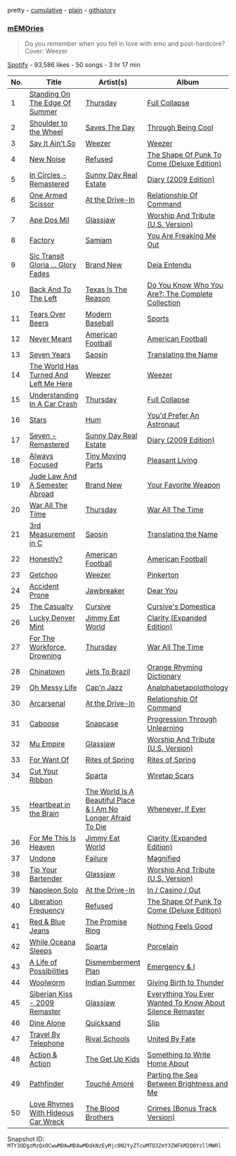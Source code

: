 pretty - [cumulative](/playlists/cumulative/37i9dQZF1DWYAyGN1XM1YS.md) - [plain](/playlists/plain/37i9dQZF1DWYAyGN1XM1YS) - [githistory](https://github.githistory.xyz/mackorone/spotify-playlist-archive/blob/main/playlists/plain/37i9dQZF1DWYAyGN1XM1YS)

### [mEMOries](https://open.spotify.com/playlist/37i9dQZF1DWYAyGN1XM1YS)

> Do you remember when you fell in love with emo and post\-hardcore? Cover: Weezer

[Spotify](https://open.spotify.com/user/spotify) - 93,586 likes - 50 songs - 3 hr 17 min

| No. | Title | Artist(s) | Album | Length |
|---|---|---|---|---|
| 1 | [Standing On The Edge Of Summer](https://open.spotify.com/track/1DtLnHvLta8jPswUfplrfT) | [Thursday](https://open.spotify.com/artist/61awhbNK16ku1uQyXRsQj5) | [Full Collapse](https://open.spotify.com/album/5HMT2y9yUoPH7yYhnyIpQo) | 3:42 |
| 2 | [Shoulder to the Wheel](https://open.spotify.com/track/4dKu1HkVL1xh96F1JfDTrn) | [Saves The Day](https://open.spotify.com/artist/5gWhlJBlLQGLOgYWO8lwCU) | [Through Being Cool](https://open.spotify.com/album/3yRpyOundyELlkOO6O4YSo) | 3:19 |
| 3 | [Say It Ain't So](https://open.spotify.com/track/6VoIBz0VhCyz7OdEoRYDiA) | [Weezer](https://open.spotify.com/artist/3jOstUTkEu2JkjvRdBA5Gu) | [Weezer](https://open.spotify.com/album/1xpGyKyV26uPstk1Elgp9Q) | 4:18 |
| 4 | [New Noise](https://open.spotify.com/track/35iLpqqQg4KrfYAzbvN1vH) | [Refused](https://open.spotify.com/artist/5sdxGvwxI1TkTA6Pu2jnTb) | [The Shape Of Punk To Come \(Deluxe Edition\)](https://open.spotify.com/album/2Us9qPHLvLoTl6HkYAPcz2) | 5:10 |
| 5 | [In Circles \- Remastered](https://open.spotify.com/track/7MtlureL5VXmDnyoUeBxsd) | [Sunny Day Real Estate](https://open.spotify.com/artist/2lZkXWxkZsZzBocxMjN1or) | [Diary \(2009 Edition\)](https://open.spotify.com/album/3wdD2PQkm8N4ezZf732Oxv) | 4:58 |
| 6 | [One Armed Scissor](https://open.spotify.com/track/1lg8iruuIfdRL20TMmHRzJ) | [At the Drive\-In](https://open.spotify.com/artist/5E2rtn57BM2WPjwak4kGd5) | [Relationship Of Command](https://open.spotify.com/album/0x6Y2eA8Boakdrq9x2agdF) | 4:20 |
| 7 | [Ape Dos Mil](https://open.spotify.com/track/1IqKlSMBlwWF0kxY2fBstA) | [Glassjaw](https://open.spotify.com/artist/7nt6S4klYHg4I7Q4lTSmc0) | [Worship And Tribute \(U.S\. Version\)](https://open.spotify.com/album/0KeXHDwyfBUshx0c9AqjpT) | 5:03 |
| 8 | [Factory](https://open.spotify.com/track/18N6ZTGXwZenUwtCOoLlp0) | [Samiam](https://open.spotify.com/artist/7eNSfWxOEWP2B2QQgHGBoo) | [You Are Freaking Me Out](https://open.spotify.com/album/156UQKw2A5cse62sv0g2Sr) | 3:30 |
| 9 | [Sic Transit Gloria ..\. Glory Fades](https://open.spotify.com/track/42A4dSYBf0g9OHreccqU5o) | [Brand New](https://open.spotify.com/artist/168dgYui7ExaU612eooDF1) | [Deja Entendu](https://open.spotify.com/album/6vDiMhyfSnTn18OY99BSQX) | 3:06 |
| 10 | [Back And To The Left](https://open.spotify.com/track/7f3tPmsyBQc0sua0SAINlZ) | [Texas Is The Reason](https://open.spotify.com/artist/7rXo5QTwwFBYZ5Z3veUVg8) | [Do You Know Who You Are?: The Complete Collection](https://open.spotify.com/album/3NXykL2XzIRmMEiMKjTkN7) | 3:55 |
| 11 | [Tears Over Beers](https://open.spotify.com/track/7hPLPHeKbwJrsuDHv4BCTA) | [Modern Baseball](https://open.spotify.com/artist/1HxXNvsraqrsgfmju1yKk8) | [Sports](https://open.spotify.com/album/1xmzPFLf2gjDF0D8OQJyAo) | 2:48 |
| 12 | [Never Meant](https://open.spotify.com/track/6kZqCqD1r08sJAQ1TjuEpM) | [American Football](https://open.spotify.com/artist/5FwydyGVcsQllnM4xM6jw4) | [American Football](https://open.spotify.com/album/70OkRXiiwdTCtZ9YiPBzPp) | 4:28 |
| 13 | [Seven Years](https://open.spotify.com/track/0C71NJD4BhvPopTwI7a8KV) | [Saosin](https://open.spotify.com/artist/1NUOfvAhA9AvsF1ISMkgHX) | [Translating the Name](https://open.spotify.com/album/3Lfxp4dgtCBJN74rmo7tiE) | 3:12 |
| 14 | [The World Has Turned And Left Me Here](https://open.spotify.com/track/06isZAG9Bgm4jhPj7V0Rhx) | [Weezer](https://open.spotify.com/artist/3jOstUTkEu2JkjvRdBA5Gu) | [Weezer](https://open.spotify.com/album/1xpGyKyV26uPstk1Elgp9Q) | 4:19 |
| 15 | [Understanding In A Car Crash](https://open.spotify.com/track/3U5TzKrZP6sqiR43LQArV7) | [Thursday](https://open.spotify.com/artist/61awhbNK16ku1uQyXRsQj5) | [Full Collapse](https://open.spotify.com/album/5HMT2y9yUoPH7yYhnyIpQo) | 4:24 |
| 16 | [Stars](https://open.spotify.com/track/6lQE6LF3MU63Z6VyhPxaV3) | [Hum](https://open.spotify.com/artist/6sM2JCBjZprP7JLMTZZSxX) | [You'd Prefer An Astronaut](https://open.spotify.com/album/2qx0YtBEDcbpclLlqzRi2o) | 5:09 |
| 17 | [Seven \- Remastered](https://open.spotify.com/track/4mQfmZSNbkpIHua7lsVU7k) | [Sunny Day Real Estate](https://open.spotify.com/artist/2lZkXWxkZsZzBocxMjN1or) | [Diary \(2009 Edition\)](https://open.spotify.com/album/3wdD2PQkm8N4ezZf732Oxv) | 4:46 |
| 18 | [Always Focused](https://open.spotify.com/track/20zs5ECJ4on1YqXHiDZkTN) | [Tiny Moving Parts](https://open.spotify.com/artist/5rJVTTK0ucAxQhkUc0nXbH) | [Pleasant Living](https://open.spotify.com/album/6glHUYWR8paVp72N7xmBci) | 2:40 |
| 19 | [Jude Law And A Semester Abroad](https://open.spotify.com/track/4w7hIjpuEfvMPiyEgdqlf6) | [Brand New](https://open.spotify.com/artist/168dgYui7ExaU612eooDF1) | [Your Favorite Weapon](https://open.spotify.com/album/1kRnFF71UTGdHmSrRDllKj) | 3:42 |
| 20 | [War All The Time](https://open.spotify.com/track/43CG5O08Tj6ODmSWQ9pfvF) | [Thursday](https://open.spotify.com/artist/61awhbNK16ku1uQyXRsQj5) | [War All The Time](https://open.spotify.com/album/7gd57Ics8NX1LGdGgvYZ0t) | 4:32 |
| 21 | [3rd Measurement in C](https://open.spotify.com/track/3y5f6SfCuDjYOzeSbKP72p) | [Saosin](https://open.spotify.com/artist/1NUOfvAhA9AvsF1ISMkgHX) | [Translating the Name](https://open.spotify.com/album/3Lfxp4dgtCBJN74rmo7tiE) | 2:38 |
| 22 | [Honestly?](https://open.spotify.com/track/0QNdEegC3Q9AVoAMmd8MEL) | [American Football](https://open.spotify.com/artist/5FwydyGVcsQllnM4xM6jw4) | [American Football](https://open.spotify.com/album/70OkRXiiwdTCtZ9YiPBzPp) | 6:10 |
| 23 | [Getchoo](https://open.spotify.com/track/1rvbY7HXYsFXSlLqxphocK) | [Weezer](https://open.spotify.com/artist/3jOstUTkEu2JkjvRdBA5Gu) | [Pinkerton](https://open.spotify.com/album/3jWhmYMAWw5NvHTTeiQtfl) | 2:52 |
| 24 | [Accident Prone](https://open.spotify.com/track/2Dqgj2nE6RwZKocWsWqXcG) | [Jawbreaker](https://open.spotify.com/artist/4bcaz6nXnH8LTRiXALe8XV) | [Dear You](https://open.spotify.com/album/7KyQp50wm9lprjaW6UMAkI) | 6:13 |
| 25 | [The Casualty](https://open.spotify.com/track/5kgwBCYQtJ3vS0RpCrI6jG) | [Cursive](https://open.spotify.com/artist/1sylmUjlKYsLA49YtkNHW3) | [Cursive's Domestica](https://open.spotify.com/album/215RKfiHGpOXzOxftk3fqs) | 3:30 |
| 26 | [Lucky Denver Mint](https://open.spotify.com/track/2GtMBnQshzpr6kIInqTJVd) | [Jimmy Eat World](https://open.spotify.com/artist/3Ayl7mCk0nScecqOzvNp6s) | [Clarity \(Expanded Edition\)](https://open.spotify.com/album/0JfCEzWgcuUxrAUZw5eUT4) | 3:49 |
| 27 | [For The Workforce, Drowning](https://open.spotify.com/track/1lJBNe8CjXxTX8VoIHr0KX) | [Thursday](https://open.spotify.com/artist/61awhbNK16ku1uQyXRsQj5) | [War All The Time](https://open.spotify.com/album/7gd57Ics8NX1LGdGgvYZ0t) | 3:16 |
| 28 | [Chinatown](https://open.spotify.com/track/7iLR3XqK3d5WbHeurAB1d8) | [Jets To Brazil](https://open.spotify.com/artist/03xcT10aipgYbYqusG7GWY) | [Orange Rhyming Dictionary](https://open.spotify.com/album/5zaVtrjodNQru22Rj4FIcD) | 5:35 |
| 29 | [Oh Messy Life](https://open.spotify.com/track/5UGOuPyoMT5XHNA75LJlQE) | [Cap'n Jazz](https://open.spotify.com/artist/3JhEcBWSCPXkRMt1VK14i4) | [Analphabetapolothology](https://open.spotify.com/album/4VgTw2LLWNMz1FIHkZuv5D) | 2:02 |
| 30 | [Arcarsenal](https://open.spotify.com/track/2IHmR8p2poiSaS3cgBKmOt) | [At the Drive\-In](https://open.spotify.com/artist/5E2rtn57BM2WPjwak4kGd5) | [Relationship Of Command](https://open.spotify.com/album/0x6Y2eA8Boakdrq9x2agdF) | 2:54 |
| 31 | [Caboose](https://open.spotify.com/track/4lIyRjVqJlN8naBv6Cd5Dw) | [Snapcase](https://open.spotify.com/artist/1egTA9mNgTwglPEQLmMd9W) | [Progression Through Unlearning](https://open.spotify.com/album/0EXE2JkwLwhSPaOuMBAxxu) | 2:33 |
| 32 | [Mu Empire](https://open.spotify.com/track/3yUebDgogzV36flxuyMoV0) | [Glassjaw](https://open.spotify.com/artist/7nt6S4klYHg4I7Q4lTSmc0) | [Worship And Tribute \(U.S\. Version\)](https://open.spotify.com/album/0KeXHDwyfBUshx0c9AqjpT) | 3:44 |
| 33 | [For Want Of](https://open.spotify.com/track/0Ca6zALpIkO7nwSHpT5hSg) | [Rites of Spring](https://open.spotify.com/artist/1FIzwiROYEiAdCClC6Kvly) | [Rites of Spring](https://open.spotify.com/album/0pU2blS70BzVWyC1tVyaLg) | 3:10 |
| 34 | [Cut Your Ribbon](https://open.spotify.com/track/1DYud4lcStjYxJ8JBBva6g) | [Sparta](https://open.spotify.com/artist/3DWWL4kwLZMBLsmVsbZYHR) | [Wiretap Scars](https://open.spotify.com/album/2Lg6QTklBKk6eIJs5onQQl) | 3:04 |
| 35 | [Heartbeat in the Brain](https://open.spotify.com/track/6rCQnAXP0UKEGKPZF8u5iL) | [The World Is A Beautiful Place & I Am No Longer Afraid To Die](https://open.spotify.com/artist/5bCNJ1ICzdnzK0yoCIP2Ip) | [Whenever, If Ever](https://open.spotify.com/album/40C7bBDW77dS5BBbNzcdmm) | 5:41 |
| 36 | [For Me This Is Heaven](https://open.spotify.com/track/64Kk49W8HFh22diWSBVxCr) | [Jimmy Eat World](https://open.spotify.com/artist/3Ayl7mCk0nScecqOzvNp6s) | [Clarity \(Expanded Edition\)](https://open.spotify.com/album/0JfCEzWgcuUxrAUZw5eUT4) | 4:06 |
| 37 | [Undone](https://open.spotify.com/track/6k7TQSB0vW7EuSJs9vEvNl) | [Failure](https://open.spotify.com/artist/3grvcGPaLhfrD5CYsecr4j) | [Magnified](https://open.spotify.com/album/5LTiLtGa8g0TWWcjL2ymnR) | 4:27 |
| 38 | [Tip Your Bartender](https://open.spotify.com/track/5h1xoldxbnstLnslJ77rER) | [Glassjaw](https://open.spotify.com/artist/7nt6S4klYHg4I7Q4lTSmc0) | [Worship And Tribute \(U.S\. Version\)](https://open.spotify.com/album/0KeXHDwyfBUshx0c9AqjpT) | 2:59 |
| 39 | [Napoleon Solo](https://open.spotify.com/track/34q1w3Eh0vocZj0FOtVQAS) | [At the Drive\-In](https://open.spotify.com/artist/5E2rtn57BM2WPjwak4kGd5) | [In / Casino / Out](https://open.spotify.com/album/35qZXJifEQcpWnKP6E4oNv) | 4:48 |
| 40 | [Liberation Frequency](https://open.spotify.com/track/6aM4iOuWyRQShk8uRaLNqN) | [Refused](https://open.spotify.com/artist/5sdxGvwxI1TkTA6Pu2jnTb) | [The Shape Of Punk To Come \(Deluxe Edition\)](https://open.spotify.com/album/2Us9qPHLvLoTl6HkYAPcz2) | 4:10 |
| 41 | [Red & Blue Jeans](https://open.spotify.com/track/0j3m9AfsZfanscT1uLrVk1) | [The Promise Ring](https://open.spotify.com/artist/5li5GfWFVl73vu7r2bGitu) | [Nothing Feels Good](https://open.spotify.com/album/3jnvo99sNDXcVdlJmrDXOO) | 2:55 |
| 42 | [While Oceana Sleeps](https://open.spotify.com/track/0zgEbB05wAnOHQ9XRupLwX) | [Sparta](https://open.spotify.com/artist/3DWWL4kwLZMBLsmVsbZYHR) | [Porcelain](https://open.spotify.com/album/17Mq1v9fKGSmCabI7DaV4S) | 4:24 |
| 43 | [A Life of Possibilities](https://open.spotify.com/track/3TKWCQMU7xYEEslFXsj51i) | [Dismemberment Plan](https://open.spotify.com/artist/2JpHk8yju1DH1l3c9sXzOS) | [Emergency & I](https://open.spotify.com/album/0Y0V072vxDWEvCelPBaWAO) | 4:34 |
| 44 | [Woolworm](https://open.spotify.com/track/37QGYx2RmRM98Ag1bfDfXp) | [Indian Summer](https://open.spotify.com/artist/1qRC7tQ3VepRoC8q0lB9Rf) | [Giving Birth to Thunder](https://open.spotify.com/album/1G6sKqeNTEbiDRu3M1TzM7) | 7:25 |
| 45 | [Siberian Kiss \- 2009 Remaster](https://open.spotify.com/track/3g2F3buifPxmzFrIf0PMGm) | [Glassjaw](https://open.spotify.com/artist/7nt6S4klYHg4I7Q4lTSmc0) | [Everything You Ever Wanted To Know About Silence Remaster](https://open.spotify.com/album/1fUuTc7d6COMx8rR1qAmr8) | 3:49 |
| 46 | [Dine Alone](https://open.spotify.com/track/27X1P8USDRbZ5RNjbbQ9d1) | [Quicksand](https://open.spotify.com/artist/1GDjwZ2zwNZizuNJPmH3mE) | [Slip](https://open.spotify.com/album/3LVYsDFVGuPE7kNQyXZvgp) | 3:27 |
| 47 | [Travel By Telephone](https://open.spotify.com/track/0FgSTUS1Dbw3D1JUsWUh7E) | [Rival Schools](https://open.spotify.com/artist/558fch9H4BrW99aTfvtYrz) | [United By Fate](https://open.spotify.com/album/37TcohvwaAgxmhgqtf7rxC) | 2:47 |
| 48 | [Action & Action](https://open.spotify.com/track/3rNRmQETcPHauTPFqS7z3T) | [The Get Up Kids](https://open.spotify.com/artist/54Bjxn26WsjfslQbNVtSCm) | [Something to Write Home About](https://open.spotify.com/album/3S0PabpZF2USPmwK8lIRZ8) | 4:05 |
| 49 | [Pathfinder](https://open.spotify.com/track/2KSpm6frQIkfgKiiS33d2z) | [Touché Amoré](https://open.spotify.com/artist/16QCJENzcdhwka9bTKYMVB) | [Parting the Sea Between Brightness and Me](https://open.spotify.com/album/3IcaDZx8NwboAOJItYq6lh) | 1:06 |
| 50 | [Love Rhymes With Hideous Car Wreck](https://open.spotify.com/track/4ZDgRXaafbD7MTx1iep94S) | [The Blood Brothers](https://open.spotify.com/artist/2nNyMDW51EHYbBXu3lFbLR) | [Crimes \(Bonus Track Version\)](https://open.spotify.com/album/5wTuKjG1mxNJORaGY4Qw5F) | 3:14 |

Snapshot ID: `MTY3ODgzMzQxOCwwMDAwMDAwMDdkNzEyMjc0N2YyZTcwMTQ3ZmY3ZWFkM2Q0YzllMWRl`
